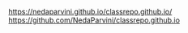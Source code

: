 https://nedaparvini.github.io/classrepo.github.io/
https://github.com/NedaParvini/classrepo.github.io
